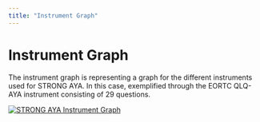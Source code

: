 ```yaml
---
title: "Instrument Graph"
---
```


# Instrument Graph

The instrument graph is representing a graph for the different instruments used for STRONG AYA. 
In this case, exemplified through the EORTC QLQ-AYA instrument consisting of 29 questions.

<a href="/AYA-cancer-data-semantic-map/STRONG-AYA-EORTC-QLQ-AYA-Graph.svg" data-lightbox="data-diagram" data-title="STRONG AYA Instrument Graph">
  <img src="/AYA-cancer-data-semantic-map/STRONG-AYA-EORTC-QLQ-AYA-Graph.svg" alt="STRONG AYA Instrument Graph" class="svg-diagram">
</a>